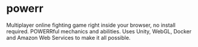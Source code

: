 # powerr
Multiplayer online fighting game right inside your browser, no install required. POWERRful mechanics and abilities. Uses Unity, WebGL, Docker and Amazon Web Services to make it all possible.
